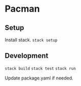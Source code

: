 # Pacman

## Setup
Install stack.
`stack setup`

## Development
`stack build`
`stack test`
`stack run`

Update package.yaml if needed.
